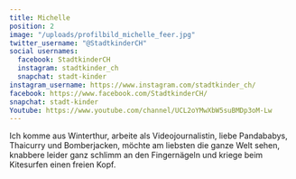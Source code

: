 ```yaml
---
title: Michelle
position: 2
image: "/uploads/profilbild_michelle_feer.jpg"
twitter_username: "@StadtkinderCH"
social usernames:
  facebook: StadtkinderCH
  instagram: stadtkinder_ch
  snapchat: stadt-kinder
instagram_username: https://www.instagram.com/stadtkinder_ch/
facebook: https://www.facebook.com/StadtkinderCH/
snapchat: stadt-kinder
Youtube: https://www.youtube.com/channel/UCL2oYMwXbW5suBMDp3oM-Lw
---
```


Ich komme aus Winterthur, arbeite als Videojournalistin, liebe Pandababys, Thaicurry und Bomberjacken, möchte am liebsten die ganze Welt sehen, knabbere leider ganz schlimm an den Fingernägeln und kriege beim Kitesurfen einen freien Kopf.
